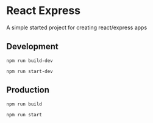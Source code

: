 # React Express

A simple started project for creating react/express apps

## Development

`npm run build-dev` 

`npm run start-dev`

## Production

`npm run build`

`npm run start`
